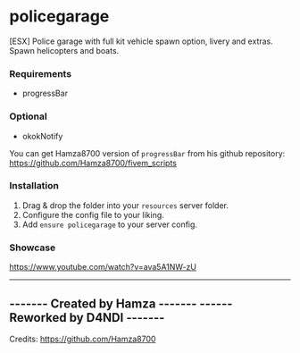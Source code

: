 # policegarage
[ESX]
Police garage with full kit vehicle spawn option, livery and extras. Spawn helicopters and boats.

### Requirements
- progressBar
### Optional
- okokNotify

You can get Hamza8700 version of `progressBar` from his github repository:
https://github.com/Hamza8700/fivem_scripts

### Installation
1) Drag & drop the folder into your `resources` server folder.
2) Configure the config file to your liking.
3) Add `ensure policegarage` to your server config.

### Showcase
https://www.youtube.com/watch?v=ava5A1NW-zU

--------------------------------
------- Created by Hamza -------
------ Reworked by D4NDI -------
--------------------------------

Credits:
https://github.com/Hamza8700
